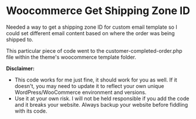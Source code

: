 # Woocommerce Get Shipping Zone ID
Needed a way to get a shipping zone ID for custom email template so I could set different email content based on where the order was being shipped to. 

This particular piece of code went to the customer-completed-order.php file within the theme's woocommerce template folder.

**Disclaimer:** 
- This code works for me just fine, it should work for you as well. If it doesn't, you may need to update it to reflect your own unique WordPress/WooCommerce environment and versions.
- Use it at your own risk. I will not be held responsible if you add the code and it breaks your website. Always backup your website before fiddling with its code.

